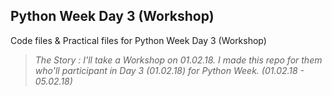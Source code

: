 ## Python Week Day 3 (Workshop)

Code files & Practical files for Python Week Day 3 (Workshop)

> *The Story : I'll take a Workshop on 01.02.18. I made this repo for them who'll participant in Day 3 (01.02.18) for Python Week. (01.02.18 - 05.02.18)*
